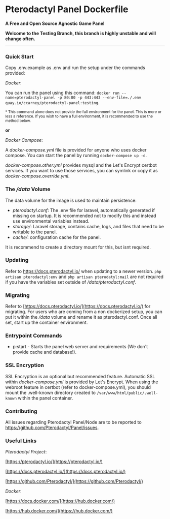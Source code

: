 # Pterodactyl Panel Dockerfile #
**A Free and Open Source Agnostic Game Panel**

**Welcome to the Testing Branch, this branch is highly unstable and will change often.**

----

### Quick Start ###

Copy .env.example as .env and run the setup under the commands provided:

*Docker*:

You can run the panel using this command: 
`docker run --name=pterodactyl-panel -p 80:80 -p 443:443 --env-file=./.env quay.io/ccarney/pterodactyl-panel:testing`.

<sup>* This command alone does not provide the full environment for the panel. This is more or less a reference. If you wish to have a full environment, it is recommended to use the method below.</sup>

__or__

*Docker Compose*:

A *docker-compose.yml* file is provided for anyone who uses docker compose.
You can start the panel by running `docker-compose up -d`.

*docker-compose.other.yml* provides mysql and the Let's Encrypt certbot services. If you want to use those services, you can symlink or copy it as *docker-compose.override.yml*. 

### The _/data_ Volume ###

The data volume for the image is used to maintain persistence:

* *pterodactyl.conf*: The .env file for laravel, automatically generated if missing on startup. It is recommended not to modify this and instead use environmental variables instead.
* *storage/*: Laravel storage, contains cache, logs, and files that need to be writable to the panel.
* *cache/*: configuration cache for the panel.

It is recommend to create a directory mount for this, but isnt required.

### Updating ###

Refer to https://docs.pterodactyl.io/ when updating to a newer version. `php artisan pterodactyl:env` and `php artisan pterodatyl:mail` are not required if you have the variables set outside of */data/pterodactyl.conf*.

### Migrating ###

Refer to [https://docs.pterodactyl.io/](https://docs.pterodactyl.io/) for migrating. For users who are coming from a non dockerized setup, you can put it within the */data* volume and rename it as pterodactyl.conf. Once all set, start up the container environment.

### Entrypoint Commands ###

* p:start - Starts the panel web server and requirements (We don't provide cache and database!).

### SSL Encryption ###

SSL Encryption is an optional but recommended feature. Automatic SSL within *docker-compose.yml* is provided by Let's Encrypt. When using the webroot feature in certbot (refer to docker-compose.yml), you should mount the .well-known directory created to `/var/www/html/public/.well-known` within the panel container.

### Contributing ###

All issues regarding Pterodactyl Panel/Node are to be reported to https://github.com/Pterodactyl/Panel/issues.

### Useful Links ###

*Pterodactyl Project*:

[https://pterodactyl.io/](https://pterodactyl.io/)

[https://docs.pterodactyl.io/](https://docs.pterodactyl.io/)

[https://github.com/Pterodactyl/](https://github.com/Pterodactyl/)

*Docker*:

[https://docs.docker.com/](https://hub.docker.com/)

[https://hub.docker.com/](https://hub.docker.com/)

